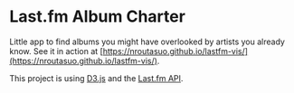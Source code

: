 # Last.fm Album Charter

Little app to find albums you might have overlooked by artists you already know. See it in action at [https://nroutasuo.github.io/lastfm-vis/](https://nroutasuo.github.io/lastfm-vis/).

This project is using [D3.js](https://d3js.org/) and the [Last.fm API](http://www.last.fm/api).
